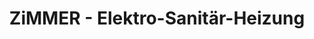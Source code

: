---
title: "ZiMMER - Elektro-Sanitär-Heizung"
url: /sankt-wendel/zimmer-elektro-sanitaer-heizung/
shop: Baumarkt
---